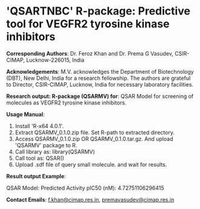 
# 'QSARTNBC' R-package: Predictive tool for VEGFR2 tyrosine kinase inhibitors

**Corresponding Authors**: Dr. Feroz Khan and Dr. Prema G Vasudev, CSIR-CIMAP, Lucknow-226015, India

**Acknowledgements**:
M.V. acknowledges the Department of Biotechnology (DBT), New Delhi, India for a research fellowship. The authors are grateful to Director, CSIR-CIMAP, Lucknow, India for necessary laboratory facilities. 

**Research output: R-package (QSARMV) for**: QSAR Model for screening of molecules as VEGFR2 tyrosine kinase inhibitors.

**Usage Manual**:
1. Install 'R-x64 4.0.1'.
2. Extract QSARMV_0.1.0.zip file. Set R-path to extracted directory.
3. Access QSARMV_0.1.0.zip OR QSARMV_0.1.0.tar.gz. And upload 'QSARMV' package to R. 
4. Call library as: library(QSARMV)
5. Call tool as: QSAR()
6. Upload .sdf file of query small molecule. and wait for results.

**Result output Example**:

QSAR Model: 
     Predicted Activity pIC50 (nM):  4.72751106296415

**Contact Emails**:
f.khan@cimap.res.in, premavasudev@cimap.res.in



